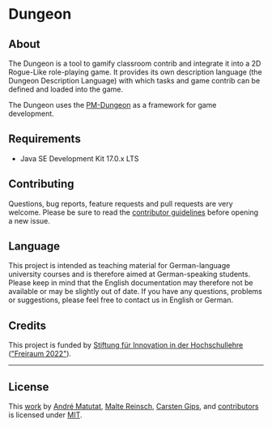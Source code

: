 # Dungeon

## About

The Dungeon is a tool to gamify classroom contrib and integrate it into a 2D Rogue-Like role-playing game.
It provides its own description language (the Dungeon Description Language) with which tasks and game contrib can be defined and loaded into the game.

The Dungeon uses the [PM-Dungeon](https://github.com/Programmiermethoden/PM-Dungeon) as a framework for game development.

## Requirements

-   Java SE Development Kit 17.0.x LTS

## Contributing

Questions, bug reports, feature requests and pull requests are very welcome.
Please be sure to read the [contributor guidelines](CONTRIBUTING.md) before
opening a new issue.

## Language

This project is intended as teaching material for German-language university
courses and is therefore aimed at German-speaking students. Please keep in
mind that the English documentation may therefore not be available or may be
slightly out of date. If you have any questions, problems or suggestions, please
feel free to contact us in English or German.


## Credits

This project is funded by [Stiftung für Innovation in der Hochschullehre](https://stiftung-hochschullehre.de)
(["Freiraum 2022"](https://stiftung-hochschullehre.de/foerderung/freiraum2022/)).


---

## License

This [work](https://github.com/Programmiermethoden/Dungeon) by
[André Matutat](https://github.com/AMatutat),
[Malte Reinsch](https://github.com/malt-r),
[Carsten Gips](https://github.com/cagix), and
[contributors](https://github.com/Programmiermethoden/Dungeon/graphs/contributors)
is licensed under [MIT](LICENSE.md).

